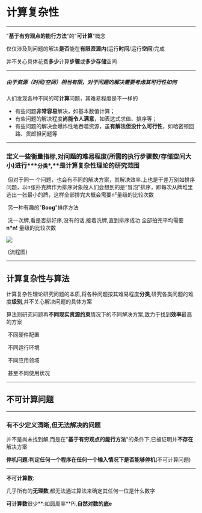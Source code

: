 

# 计算复杂性

------

"**基于有穷观点的能行方法**"的"**可计算**"概念

​	仅仅涉及到问题的解决**是否**能在**有限资源内**(运行**时间**/运行**空间**)完成

​	并不关心具体花费**多少**计算**步骤**或**多少******存储****空间

------

##### 由于资源（时间/空间）相当有限，对于问题的解决需要考虑其**可行性**如何

人们发现各种不同的**可计算**问题，其难易程度是不一样的

- 有些问题**非常容易**解决，如基本数值计算；
- 有些问题的解决程度**尚能令人满意**，如表达式求值、排序等；
- 有些问题的解决会爆炸性地吞噬资源，虽**有解法但没什么可行性**，如哈密顿回路、货郎担问题等

------

### 定义一些衡量指标,对问题的难易程度(所需的执行步骤数/存储空间大小)进行***`分类`*,**是计算复杂性理论的研究范围

​	但对于同一 个问题，也会有不同的解决方案，其解决效率.上也是干差万别如排序问题，以n张扑克牌作为排序对象般人们会想到的是“冒泡”排序，即每次从牌堆里选出一张最小的牌，这样全部排完大概会需要n²量级的比较次数

​	另一种有趣的"**Boog**"排序方法

​		洗一次牌,看是否排好序,没有的话,接着洗牌,直到排序成功
​		全部拍完平均需要 **n*n!** 量级的比较次数

![](C:\Users\zz\Desktop\sjjg\Snipaste_2020-05-07_17-07-22.png)

​						(流程图)

 

------

## **计算复杂性与算法**

计算复杂性理论研究问题的本质,将各种问题按其难易程度**分类**,研究各类问题的难度**级别**,并不关心解决问题的具体方案

算法则研究问题再**不同现实资源约束**情况下的不同解决方案,致力于找到**效率**最高的方案

​	不同硬件配置

​	不同运行环境

​	不同应用领域

​	甚至不同使用状况

------

## **不可计算问题**

------

### 有不少定义清晰,但无法解决的问题

并不是尚未找到解,而是在"**基于有穷观点的能行方法**"的条件下,已被证明并**不存在**解决方案

**停机问题:判定任何一个程序在任何一个输入情况下是否能够停机**(不可计算问题)

------

**不可计算数**:

​	几乎所有的**无理数**,都无法通过算法来确定其任何一位是什么数字

**可计算数**很少**:如圆周率**Pi,**自然对数的底e**






